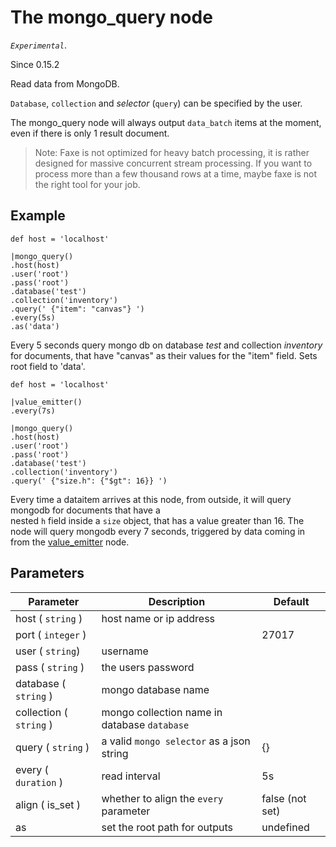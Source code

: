 The mongo_query node
=====================

_`Experimental`_. 

Since 0.15.2

Read data from MongoDB.

`Database`, `collection` and _selector_ (`query`) can be specified by the user.

The mongo_query node will always output `data_batch` items at the moment, even if there is only 1 result document.

> Note: Faxe is not optimized for heavy batch processing, it is rather designed for massive concurrent stream processing. 
> If you want to process more than a few thousand rows at a time, maybe faxe is not the right tool for your job.

Example
-------
```dfs  
def host = 'localhost'

|mongo_query()
.host(host)
.user('root')
.pass('root')
.database('test')
.collection('inventory')
.query(' {"item": "canvas"} ')
.every(5s)
.as('data')

```
Every 5 seconds query mongo db on database _test_ and collection _inventory_ for documents, that have
"canvas" as their values for the "item" field. Sets root field to 'data'.


```dfs
def host = 'localhost'

|value_emitter()
.every(7s)

|mongo_query()
.host(host)
.user('root')
.pass('root')
.database('test')
.collection('inventory')
.query(' {"size.h": {"$gt": 16}} ') 

```
Every time a dataitem arrives at this node, from outside, it will query mongodb for documents that have a  
nested `h` field inside a `size` object, that has a value greater than 16.
The node will query mongodb every 7 seconds, triggered by data coming in from the [value_emitter](../debug/value_emitter.md) node.

 
Parameters
----------

Parameter     | Description | Default 
--------------|-------------|---------
host ( `string` ) | host name or ip address |
port ( `integer` )|  | 27017
user ( `string`) | username | 
pass ( `string` )|the users password|
database ( `string` )| mongo database name |
collection ( `string` )| mongo collection name in database `database`|
query ( `string` ) | a valid `mongo selector` as a json string | {} 
every ( `duration` ) | read interval | 5s
align ( is_set ) | whether to align the `every` parameter | false (not set) 
as | set the root path for outputs | undefined
